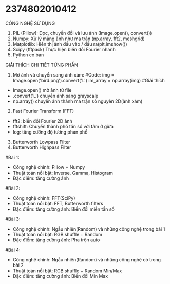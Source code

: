 # 2374802010412
CÔNG NGHỆ SỬ DỤNG
1. PIL (Pillow): Đọc, chuyển đổi và lưu ảnh (Image.open(), convert())
2. Numpy: Xử lý mảng ảnh như ma trận (np.array, fft2, meshgrid)
3. Matplotlib: Hiển thị ảnh đầu vào / đầu ra(plt,imshow())
4. Scipy (fftpack) Thực hiện biến đổi Fourier nhanh 
5. Python cơ bản

GIẢI THÍCH CHI TIÊT TỪNG PHẦN 
1. Mờ ảnh và chuyển sang ảnh xám:
#Code: 
img = Image.open('bird.png').convert('L')
im_array = np.array(img)
#Giải thích
- Image.open() mở ảnh từ file
- .convert('L') chuyển ảnh sang grayscale
- np.array() chuyển ảnh thành ma trận số nguyên 2D(ảnh xám)

2. Fast Fourier Transform (FFT)
- fft2: biến đổi Fourier 2D ảnh 
- fftshift: Chuyển thành phố tần số với tâm ở giữa 
- log: tăng cường độ tương phản phổ
 3. Butterworth Lowpass Filter
 4. Butterworth Highpass Filter 

#Bài 1:
+ Công nghệ chính: Pillow + Numpy
+ Thuật toán nổi bật: Inverse, Gamma, Histogram 
+ Đặc điểm: tăng cường ảnh

#Bài 2: 
+ Công nghệ chính: FFT(SciPy)
+ Thuật toán nổi bật: FFT, Butterworth filters
+ Đặc điểm: tăng cường ảnh: Biến đổi miền tần số 

#Bài 3: 
+ Công nghệ chính: Ngẫu nhiên(Random) và những công nghệ trong bài 1
+ Thuật toán nổi bật: RGB shuffle + Random
+ Đặc điểm: tăng cường ảnh: Pha trộn auto

#Bài 4: 
+ Công nghệ chính: Ngẫu nhiên(Random) và những công nghệ có trong bài 2
+ Thuật toán nổi bật: RGB shuffle + Random Min/Max
+ Đặc điểm: tăng cường ảnh: Biến đổi Min Max
